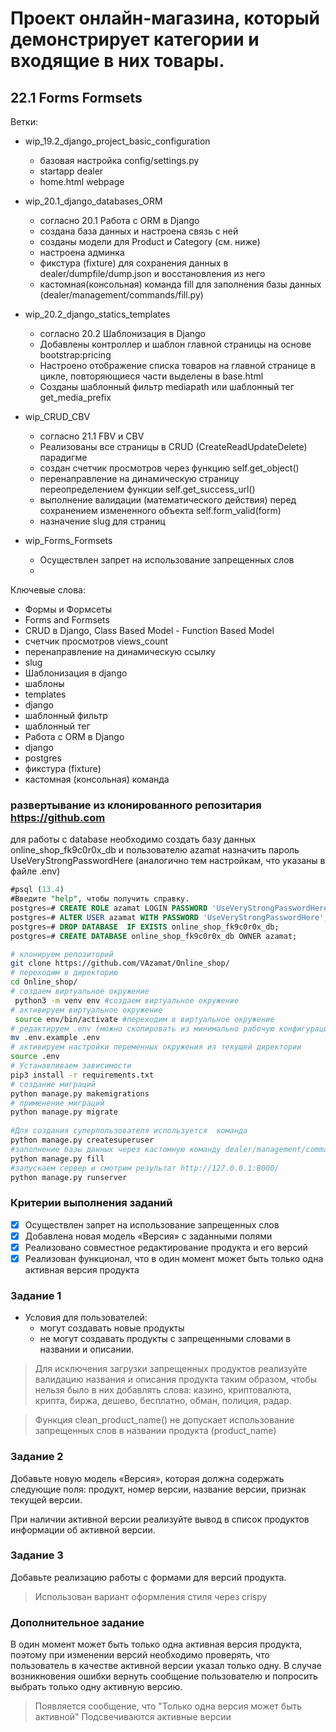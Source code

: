 # Проект онлайн-магазина, который демонстрирует категории и входящие в них товары.
## 22.1 Forms Formsets

Ветки:
  * wip_19.2_django_project_basic_configuration 
    - базовая настройка config/settings.py
    - startapp dealer
    - home.html webpage
  
  * wip_20.1_django_databases_ORM
    - согласно 20.1 Работа с ORM в Django
    - создана база данных и настроена связь с ней
    - созданы модели для Product и Category (см. ниже)
    - настроена админка
    - фикстура (fixture) для сохранения данных в dealer/dumpfile/dump.json и восстановления из него
    - кастомная(консольная) команда fill для заполнения базы данных (dealer/management/commands/fill.py)
  
  * wip_20.2_django_statics_templates
    - согласно 20.2 Шаблонизация в Django
    - Добавлены контроллер и шаблон главной страницы на основе bootstrap:pricing
    - Настроено отображение списка товаров на главной странице в цикле, повторяющиеся части выделены в base.html 
    - Созданы шаблонный фильтр mediapath или шаблонный тег get_media_prefix 

  * wip_CRUD_CBV
    - согласно 21.1 FBV и CBV
    - Реализованы все страницы в CRUD (CreateReadUpdateDelete) парадигме
    - создан счетчик просмотров через функцию self.get_object()
    - перенаправление на динамическую страницу переопределением функции self.get_success_url()
    - выполнение валидации (математического действия) перед сохранением измененного объекта self.form_valid(form) 
    - назначение slug для страниц 
  * wip_Forms_Formsets
    - Осуществлен запрет на использование запрещенных слов
    - 

Ключевые слова:
- Формы и Формсеты
- Forms and Formsets
- CRUD в Django, Class Based Model - Function Based Model
- счетчик просмотров views_count
- перенаправление на динамическую ссылку
- slug
- Шаблонизация в django
- шаблоны
- templates
- django
- шаблонный фильтр
- шаблонный тег
- Работа с ORM в Django
- django
- postgres
- фикстура (fixture) 
- кастомная (консольная) команда 


### развертывание из клонированного репозитария https://github.com

для работы с database необходимо создать базу данных online_shop_fk9c0r0x_db и пользователю azamat назначить пароль UseVeryStrongPasswordHere (аналогично тем настройкам, что указаны в файле .env)
```sql
#psql (13.4)
#Введите "help", чтобы получить справку.
postgres=# CREATE ROLE azamat LOGIN PASSWORD 'UseVeryStrongPasswordHere';
postgres=# ALTER USER azamat WITH PASSWORD 'UseVeryStrongPasswordHere';
postgres=# DROP DATABASE  IF EXISTS online_shop_fk9c0r0x_db;
postgres=# CREATE DATABASE online_shop_fk9c0r0x_db OWNER azamat;
```

```bash
# клонируем репозиторий
git clone https://github.com/VAzamat/Online_shop/
# переходим в директорию
cd Online_shop/
# создаем виртуальное окружение
 python3 -m venv env #создаем виртуальное окружение
# активируем виртуальное окружение
 source env/bin/activate #переходим в виртуальное окружение
# редактируем .env (можно скопировать из минимально рабочую конфигурацию из .env.example)
mv .env.example .env
# активируем настройки переменных окружения из текущей директории
source .env
# Устанавливаем зависимости
pip3 install -r requirements.txt
# создание миграций
python manage.py makemigrations
# применение миграций
python manage.py migrate
 
#Для создания суперпользователя используется  команда
python manage.py createsuperuser
#заполнение базы данных через кастомную команду dealer/management/commands/fill.py
python manage.py fill
#запускаем сервер и смотрим результат http://127.0.0.1:8000/
python manage.py runserver
```




### Критерии выполнения заданий
- [x] Осуществлен запрет на использование запрещенных слов
- [x] Добавлена новая модель «Версия» с заданными полями
- [x] Реализовано совместное редактирование продукта и его версий
- [x] Реализован функционал, что в один момент может быть только одна активная версия продукта

### Задание 1


 - Условия для пользователей:
    * могут создавать новые продукты
    * не могут создавать продукты с запрещенными словами в названии и описании.

> Для исключения загрузки запрещенных продуктов реализуйте валидацию названия и описания продукта таким образом, чтобы нельзя было в них добавлять слова: казино, криптовалюта, крипта, биржа, дешево, бесплатно, обман, полиция, радар.

> Функция clean_product_name() не допускает использование запрещенных слов в названии продукта (product_name)

### Задание 2
Добавьте новую модель «Версия», которая должна содержать следующие поля:
продукт, номер версии, название версии, признак текущей версии. 

При наличии активной версии реализуйте вывод в список продуктов информации об активной версии.

### Задание 3
Добавьте реализацию работы с формами для версий продукта.

> Использован вариант оформления стиля через crispy

### Дополнительное задание
В один момент может быть только одна активная версия продукта, поэтому при изменении версий необходимо проверять, что пользователь в качестве активной версии указал только одну. В случае возникновения ошибки вернуть сообщение пользователю и попросить выбрать только одну активную версию.

> Появляется сообщение, что "Только одна версия может быть активной" 
> Подсвечиваются активные версии 